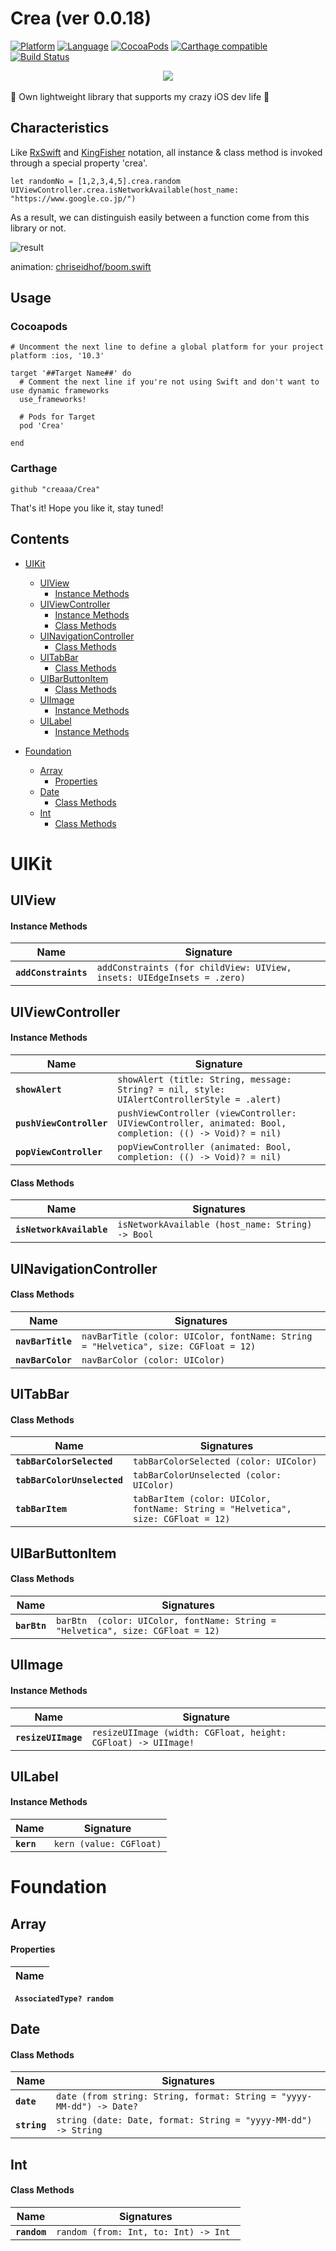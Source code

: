
# Crea (ver 0.0.18)

[![Platform](http://img.shields.io/badge/platform-ios-blue.svg?style=flat)](https://developer.apple.com/iphone/index.action)
[![Language](http://img.shields.io/badge/language-swift-brightgreen.svg?style=flat)](https://developer.apple.com/swift)
[![CocoaPods](https://img.shields.io/cocoapods/v/Crea.svg)](https://github.com/CocoaPods/CocoaPods)
[![Carthage compatible](https://img.shields.io/badge/Carthage-compatible-4BC51D.svg?style=flat)](https://github.com/Carthage/Carthage)
[![Build Status](https://travis-ci.org/creaaa/Crea.svg?branch=master)](https://travis-ci.org/creaaa/Crea)

<div align="center">
<img src="https://github.com/creaaa/Crea/blob/master/img/Crea.png" width="***サイズ***">
</div>
<br>
🏃 Own lightweight library that supports my crazy iOS dev life 🏃

## Characteristics

Like [RxSwift](https://github.com/ReactiveX/RxSwift "RxSwift") and [KingFisher](https://github.com/onevcat/Kingfisher "KingFisher") notation, all instance & class method is invoked through a special property 'crea'.

```
let randomNo = [1,2,3,4,5].crea.random
UIViewController.crea.isNetworkAvailable(host_name: "https://www.google.co.jp/")
```

As a result, we can distinguish easily between a function come from this library or not. 

![result](https://github.com/creaaa/Crea/blob/master/gif/cr.gif)

animation: <a href="https://gist.github.com/chriseidhof/1475ee26ec46f79bee56" target="_blank">chriseidhof/boom.swift</a>

## Usage

### Cocoapods

```
# Uncomment the next line to define a global platform for your project
platform :ios, '10.3'

target '##Target Name##' do
  # Comment the next line if you're not using Swift and don't want to use dynamic frameworks
  use_frameworks!

  # Pods for Target
  pod 'Crea'

end
```

### Carthage

```
github "creaaa/Crea"
```

That's it!
Hope you like it, stay tuned!


## Contents ##

- [UIKit](#uikit)
    - [UIView](#uiview)
        - [Instance Methods](#instance-methods)
    - [UIViewController](#uiviewcontroller)
        - [Instance Methods](#instance-methods)
        - [Class Methods](#class-methods)
    - [UINavigationController](#uinavigationcontroller)
        - [Class Methods](#class-methods-1)
    - [UITabBar](#uitabbar)
        - [Class Methods](#class-methods-2)
    - [UIBarButtonItem](#uibarbuttonitem)
        - [Class Methods](#class-methods-3)
    - [UIImage](#uiimage)
        - [Instance Methods](#instance-methods-1)
    - [UILabel](#uilabel)
        - [Instance Methods](#instance-methods-2)

- [Foundation](#foundation)
    - [Array](#array)
        - [Properties](#properties)
    - [Date](#date)
        - [Class Methods](#class-methods-4)
    - [Int](#int)
        - [Class Methods](#class-methods-5)


# UIKit #

## UIView ##

#### Instance Methods ####

Name | Signature
---- | ---------
**`addConstraints`**|`addConstraints (for childView: UIView, insets: UIEdgeInsets = .zero)`

## UIViewController ##

#### Instance Methods ####

Name | Signature
---- | ---------
**`showAlert`**|`showAlert (title: String, message: String? = nil, style: UIAlertControllerStyle = .alert)`
**`pushViewController`**|`pushViewController (viewController: UIViewController, animated: Bool, completion: (() -> Void)? = nil) `
**`popViewController`**|`popViewController (animated: Bool, completion: (() -> Void)? = nil)`

#### Class Methods ####

Name | Signatures
---- | ----------
**`isNetworkAvailable`**|`isNetworkAvailable (host_name: String) -> Bool `

## UINavigationController ##

#### Class Methods ####

Name | Signatures
---- | ----------
**`navBarTitle`**|`navBarTitle (color: UIColor, fontName: String = "Helvetica", size: CGFloat = 12) `
**`navBarColor`**|`navBarColor (color: UIColor) `


## UITabBar ##

#### Class Methods ####

Name | Signatures
---- | ----------
**`tabBarColorSelected`**|`tabBarColorSelected (color: UIColor)`
**`tabBarColorUnselected`**|`tabBarColorUnselected (color: UIColor)`
**`tabBarItem`**|`tabBarItem (color: UIColor, fontName: String = "Helvetica", size: CGFloat = 12) `

## UIBarButtonItem ##

#### Class Methods ####

Name | Signatures
---- | ----------
**`barBtn`**|`barBtn  (color: UIColor, fontName: String = "Helvetica", size: CGFloat = 12) `

## UIImage ##

#### Instance Methods ####

Name | Signature
---- | ---------
**`resizeUIImage`**|`resizeUIImage (width: CGFloat, height: CGFloat) -> UIImage! `

## UILabel ##

#### Instance Methods ####

Name | Signature
---- | ---------
**`kern`**|`kern (value: CGFloat)`

# Foundation #

## Array ##

#### Properties ####

Name |
---- |
**` AssociatedType? random`**

## Date ##

#### Class Methods ####

Name | Signatures
---- | ----------
**`date`**|`date (from string: String, format: String = "yyyy-MM-dd") -> Date? `
**`string`**|`string (date: Date, format: String = "yyyy-MM-dd") -> String `

## Int ##

#### Class Methods ####

Name | Signatures
---- | ----------
**`random`**|`random (from: Int, to: Int) -> Int `



<!--
#### Operators ####
Name | Signature | Function
---- | --------- | --------
`-`|`- <T: Equatable> (first: Array<T>, second: Array<T>) -> Array<T>`|Difference
`-`|`- <T: Equatable> (first: Array<T>, second: T) -> Array<T>`|Element removal
`&`|`& <T: Equatable> (first: Array<T>, second: Array<T>) -> Array<T>`|Intersection
<code>&#124;</code>|<code>&#124; <T: Equatable> (first: Array<T>, second: Array<T>) -> Array<T></code>|Union
`* Int`|`* <ItemType> (array: ItemType[], n: Int) -> [ItemType]`|Returns a new array built by concatenating int copies of self
`* String`|`* (array: String[], separator: String) -> String`|Equivalent to `array.implode(String)`
`[rangeAsArray: x..y]`<br>`[rangeAsArray: x...y]`|`subscript(#rangeAsArray: Range<Int>) -> Array`|Returns the sub-array from index *x* to index *y*
`[x, y, ...]`|`subscript(first: Int, second: Int, rest: Int...) -> Array`|Returns the items at *x*, *y*
-->
